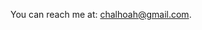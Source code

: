 You can reach me at: chalhoah@gmail.com.

<!---
ahmadchalhoub/ahmadchalhoub is a ✨ special ✨ repository because its `README.md` (this file) appears on your GitHub profile.
You can click the Preview link to take a look at your changes.
--->
